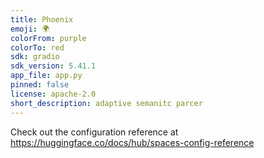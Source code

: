 ```yaml
---
title: Phoenix
emoji: 🌍
colorFrom: purple
colorTo: red
sdk: gradio
sdk_version: 5.41.1
app_file: app.py
pinned: false
license: apache-2.0
short_description: adaptive semanitc parcer
---
```


Check out the configuration reference at https://huggingface.co/docs/hub/spaces-config-reference

